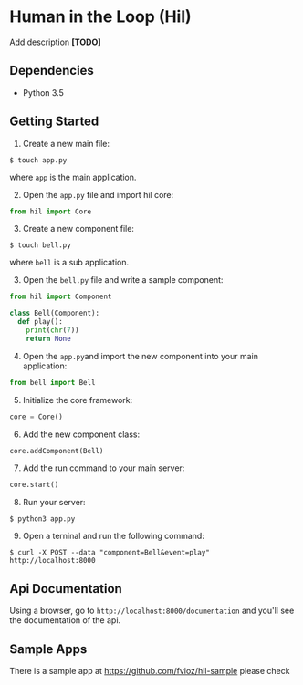 # Human in the Loop (Hil)

Add description **[TODO]**

## Dependencies

- Python 3.5

## Getting Started

1. Create a new main file:

  ```console
  $ touch app.py
  ```

   where `app` is the main application.

2. Open the `app.py` file and import hil core:

  ```python
  from hil import Core
  ```

3. Create a new component file:

  ```console
  $ touch bell.py
  ```

   where `bell` is a sub application.

3. Open the `bell.py` file and write a sample component:

  ```python
  from hil import Component

  class Bell(Component):
    def play():
      print(chr(7))
      return None
  ```

4. Open the `app.py`and import the new component into your main application:

  ```python
  from bell import Bell
  ```

5. Initialize the core framework:

  ```python
  core = Core()
  ```

6. Add the new component class:

  ```python
  core.addComponent(Bell)
  ```

7. Add the run command to your main server:

  ```python
  core.start()
  ```

8. Run your server:

  ```console
  $ python3 app.py
  ```

9. Open a terninal and run the following command:

  ```console
  $ curl -X POST --data "component=Bell&event=play" http://localhost:8000
  ```

## Api Documentation

Using a browser, go to `http://localhost:8000/documentation` and you'll see the documentation of the api.


## Sample Apps

There is a sample app at <https://github.com/fvioz/hil-sample> please check
